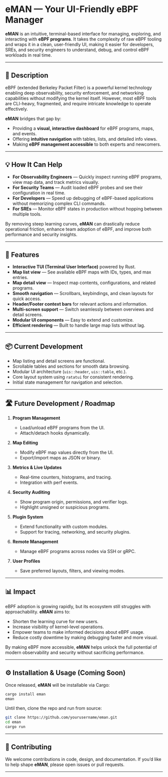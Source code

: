# eMAN — Your UI-Friendly eBPF Manager

**eMAN** is an intuitive, terminal-based interface for managing, exploring, and interacting with **eBPF programs**.
It takes the complexity of raw eBPF tooling and wraps it in a clean, user-friendly UI, making it easier for developers, SREs, and security engineers to understand, debug, and control eBPF workloads in real time.

---

## 📜 Description

eBPF (extended Berkeley Packet Filter) is a powerful kernel technology enabling deep observability, security enforcement, and networking capabilities without modifying the kernel itself. However, most eBPF tools are CLI-heavy, fragmented, and require intricate knowledge to operate effectively.

**eMAN** bridges that gap by:

* Providing a **visual, interactive dashboard** for eBPF programs, maps, and events.
* Offering **intuitive navigation** with tables, lists, and detailed info views.
* Making **eBPF management accessible** to both experts and newcomers.

---

## 💡 How It Can Help

* **For Observability Engineers** — Quickly inspect running eBPF programs, view map data, and track metrics visually.
* **For Security Teams** — Audit loaded eBPF probes and see their configuration in real time.
* **For Developers** — Speed up debugging of eBPF-based applications without memorizing complex CLI commands.
* **For SREs** — Monitor eBPF states in production without hopping between multiple tools.

By removing steep learning curves, **eMAN** can drastically reduce operational friction, enhance team adoption of eBPF, and improve both performance and security insights.

---

## 🚀 Features

* **Interactive TUI (Terminal User Interface)** powered by Rust.
* **Map list view** — See available eBPF maps with IDs, types, and max entries.
* **Map detail view** — Inspect map contents, configurations, and related programs.
* **Smooth navigation** — Scrollbars, keybindings, and clean layouts for quick access.
* **Header/Footer context bars** for relevant actions and information.
* **Multi-screen support** — Switch seamlessly between overviews and detail screens.
* **Modular UI components** — Easy to extend and customize.
* **Efficient rendering** — Built to handle large map lists without lag.

---

## 📦 Current Development

* Map listing and detail screens are functional.
* Scrollable tables and sections for smooth data browsing.
* Modular UI architecture (`uis::header`, `uis::table`, etc.).
* Core layout system using `ratatui` for consistent rendering.
* Initial state management for navigation and selection.

---

## 🛣 Future Development / Roadmap

1. **Program Management**

   * Load/unload eBPF programs from the UI.
   * Attach/detach hooks dynamically.

2. **Map Editing**

   * Modify eBPF map values directly from the UI.
   * Export/import maps as JSON or binary.

3. **Metrics & Live Updates**

   * Real-time counters, histograms, and tracing.
   * Integration with perf events.

4. **Security Auditing**

   * Show program origin, permissions, and verifier logs.
   * Highlight unsigned or suspicious programs.

5. **Plugin System**

   * Extend functionality with custom modules.
   * Support for tracing, networking, and security plugins.

6. **Remote Management**

   * Manage eBPF programs across nodes via SSH or gRPC.

7. **User Profiles**

   * Save preferred layouts, filters, and viewing modes.

---

## 📊 Impact

eBPF adoption is growing rapidly, but its ecosystem still struggles with approachability.
**eMAN** aims to:

* Shorten the learning curve for new users.
* Increase visibility of kernel-level operations.
* Empower teams to make informed decisions about eBPF usage.
* Reduce costly downtime by making debugging faster and more visual.

By making eBPF more accessible, **eMAN** helps unlock the full potential of modern observability and security without sacrificing performance.

---

## ⚙️ Installation & Usage (Coming Soon)

Once released, **eMAN** will be installable via Cargo:

```bash
cargo install eman
eman
```

Until then, clone the repo and run from source:

```bash
git clone https://github.com/yourusername/eman.git
cd eman
cargo run
```

---

## 🤝 Contributing

We welcome contributions in code, design, and documentation.
If you’d like to help shape **eMAN**, please open issues or pull requests.

---
